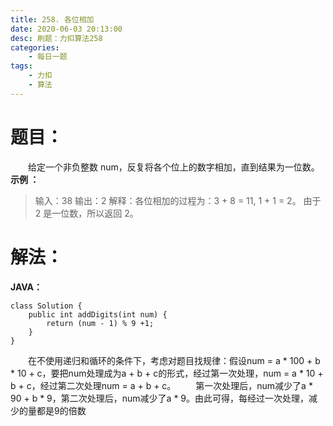 ```yaml
---
title: 258. 各位相加
date: 2020-06-03 20:13:00
desc: 刷题：力扣算法258
categories: 
	- 每日一题
tags: 
    - 力扣
    - 算法
---
```


# 题目：
　　给定一个非负整数 num，反复将各个位上的数字相加，直到结果为一位数。
**示例 ：**
> 输入：38
> 输出：2
> 解释：各位相加的过程为：3 + 8 = 11, 1 + 1 = 2。 由于 2 是一位数，所以返回 2。

# 解法：
**JAVA：**
```
class Solution {
    public int addDigits(int num) {
        return (num - 1) % 9 +1;
    }
}
```
　　在不使用递归和循环的条件下，考虑对题目找规律：假设num = a \* 100 + b \* 10 + c，要把num处理成为a + b + c的形式，经过第一次处理，num = a \* 10 + b + c，经过第二次处理num = a + b + c。
　　第一次处理后，num减少了a \* 90 + b \* 9，第二次处理后，num减少了a \* 9。由此可得，每经过一次处理，减少的量都是9的倍数